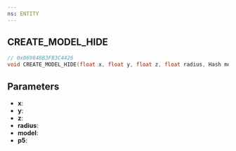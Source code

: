 ```yaml
---
ns: ENTITY
---
```

## CREATE_MODEL_HIDE

```c
// 0x069848B3FB3C4426
void CREATE_MODEL_HIDE(float x, float y, float z, float radius, Hash model, BOOL p5);
```

## Parameters
* **x**:
* **y**:
* **z**:
* **radius**:
* **model**:
* **p5**:
